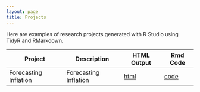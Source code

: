 ```yaml
---
layout: page
title: Projects
---
```


Here are examples of research projects generated with R Studio using TidyR and RMarkdown.

Project | Description | HTML Output | Rmd Code
--- | --- | --- | ---
Forecasting Inflation | Forecasting Inflation | [html](https://michaelprivera.github.io/InflationProject/) | [code](https://github.com/MichaelPRivera/InflationProject)


